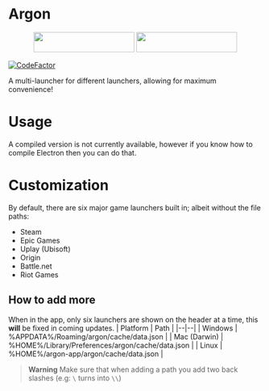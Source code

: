 
# Argon

<p align="center">
  <img src="https://forthebadge.com/images/featured/featured-built-with-love.svg" width="200" height="40">
  <img src="https://forthebadge.com/images/badges/0-percent-optimized.svg" width="200" height="40">
</p>

[![CodeFactor](https://www.codefactor.io/repository/github/znotchill/argon/badge)](https://www.codefactor.io/repository/github/znotchill/argon)

A multi-launcher for different launchers, allowing for maximum convenience!

# Usage

A compiled version is not currently available, however if you know how to compile Electron then you can do that.

# Customization

By default, there are six major game launchers built in; albeit without the file paths:

- Steam
- Epic Games
- Uplay (Ubisoft)
- Origin
- Battle.net
- Riot Games

## How to add more

When in the app, only six launchers are shown on the header at a time, this **will** be fixed in coming updates.
| Platform | Path |
|--|--|
| Windows | %APPDATA%/Roaming/argon/cache/data.json |
| Mac (Darwin) | %HOME%/Library/Preferences/argon/cache/data.json |
| Linux | %HOME%/argon-app/argon/cache/data.json |

> **Warning**
> Make sure that when adding a path you add two back slashes (e.g: `\` turns into `\\`)

